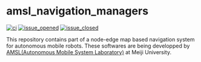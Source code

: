 # amsl_navigation_managers

[![ci](https://github.com/amslabtech/amsl_navigation_managers/workflows/ci/badge.svg)](https://github.com/amslabtech/amsl_navigation_managers/actions)
[![issue_opened](https://img.shields.io/github/issues/amslabtech/amsl_navigation_managers.svg)](https://github.com/amslabtech/amsl_navigation_managers/issues?q=is%3Aopen+is%3Aissue)
[![issue_closed](https://img.shields.io/github/issues-closed/amslabtech/amsl_navigation_managers.svg)](https://github.com/amslabtech/amsl_navigation_managers/issues?q=is%3Aissue+is%3Aclosed)

This repository contains part of a node-edge map based navigation system for autonomous mobile robots. These softwares are being developped by [AMSL(Autonomous Mobile System Laboratory)](https://amslab.tech/) at Meiji University.

